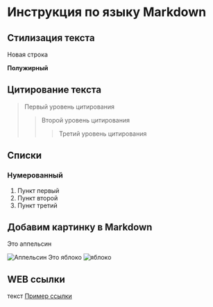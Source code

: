 # Инструкция по языку Markdown


## Стилизация текста

Новая строка

**Полужирный**


## Цитирование текста
> Первый уровень цитирования
>> Второй уровень цитирования
>>> Третий уровень цитирования

## Списки
### Нумерованный
1. Пункт первый
2. Пункт второй
3. Пункт третий

## Добавим картинку в Markdown

Это аппельсин

![Аппельсин](orange.jpg)
Это яблоко
![яблоко](apple.jpg)

## WEB ссылки

текст  [Пример ссылки](http://example.com "Всплывающая подсказка")

